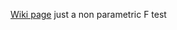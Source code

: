 [Wiki page](https://en.wikipedia.org/wiki/Kruskal%E2%80%93Wallis_one-way_analysis_of_variance)
just a non parametric F test

